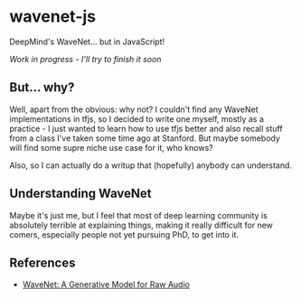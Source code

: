 # wavenet-js

DeepMind's WaveNet... but in JavaScript!

_Work in progress - I'll try to finish it soon_

## But... why?

Well, apart from the obvious: why not? I couldn't find any WaveNet implementations in tfjs, so I decided to write one myself, mostly as a practice - I just wanted to learn how to use tfjs better and also recall stuff from a class I've taken some time ago at Stanford. But maybe somebody will find some supre niche use case for it, who knows?

Also, so I can actually do a writup that (hopefully) anybody can understand.

## Understanding WaveNet

Maybe it's just me, but I feel that most of deep learning community is absolutely terrible at explaining things, making it really difficult for new comers, especially people not yet pursuing PhD, to get into it.

## References

- [WaveNet: A Generative Model for Raw Audio](https://arxiv.org/abs/1609.03499)
